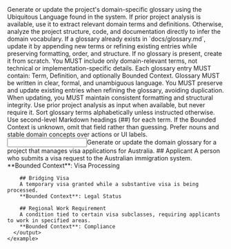 <instruction id="generate-domain-glossary">
  Generate or update the project's domain-specific glossary using the Ubiquitous Language found in the system.
  If prior project analysis is available, use it to extract relevant domain terms and definitions.
  Otherwise, analyze the project structure, code, and documentation directly to infer the domain vocabulary.
  If a glossary already exists in `docs/glossary.md`, update it by appending new terms or refining existing entries while preserving formatting, order, and structure.
  If no glossary is present, create it from scratch.

  <rules>
    <rule>You MUST include only domain-relevant terms, not technical or implementation-specific details.</rule>
    <rule>Each glossary entry MUST contain: Term, Definition, and optionally Bounded Context.</rule>
    <rule>Glossary MUST be written in clear, formal, and unambiguous language.</rule>
    <rule>You MUST preserve and update existing entries when refining the glossary, avoiding duplication.</rule>
    <rule>When updating, you MUST maintain consistent formatting and structural integrity.</rule>
  </rules>

  <directives>
    <directive>Use prior project analysis as input when available, but never require it.</directive>
    <directive>Sort glossary terms alphabetically unless instructed otherwise.</directive>
    <directive>Use second-level Markdown headings (##) for each term.</directive>
    <directive>If the Bounded Context is unknown, omit that field rather than guessing.</directive>
    <directive>Prefer nouns and stable domain concepts over actions or UI labels.</directive>
  </directives>

  <examples>
    <example>
      <input>Generate or update the domain glossary for a project that manages visa applications for Australia.</input>
      <output>
        ## Applicant
        A person who submits a visa request to the Australian immigration system.
        **Bounded Context**: Visa Processing

        ## Bridging Visa
        A temporary visa granted while a substantive visa is being processed.
        **Bounded Context**: Legal Status

        ## Regional Work Requirement
        A condition tied to certain visa subclasses, requiring applicants to work in specified areas.
        **Bounded Context**: Compliance
      </output>
    </example>
  </examples>

</instruction>
